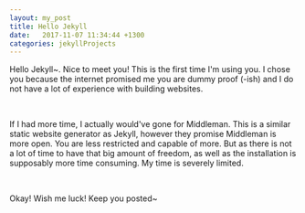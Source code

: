 ```yaml
---
layout: my_post
title: Hello Jekyll
date:   2017-11-07 11:34:44 +1300
categories: jekyllProjects
---
```


Hello Jekyll~. Nice to meet you! 
This is the first time I'm using you. I chose you because the internet promised me you are dummy proof (-ish) and I do not have a lot of experience with building websites. 

<br>

If I had more time, I actually would've gone for Middleman. This is a similar static website generator as Jekyll, however they promise Middleman is more open. You are less restricted and capable of more. But as there is not a lot of time to have that big amount of freedom, as well as the installation is supposably more time consuming. My time is severely limited. 

<br>

Okay! Wish me luck!
Keep you posted~
